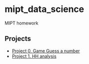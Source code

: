 # mipt_data_science
MIPT homework

## Projects

* [Project 0. Game Guess a number](https://github.com/OlgaRedchenko/mipt_data_science/blob/main/project_0)
* [Project 1. HH analysis](https://github.com/OlgaRedchenko/mipt_data_science/tree/main/project_1)

